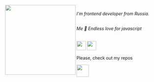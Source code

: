 
<img  align="left" src="https://media1.giphy.com/media/LqybsmwvhElMzUe4Nw/giphy.gif" width="230" height="230">
                                                                                                                 
<h6 >I'm frontend developer from Russia.</h6>
<h6 >Me 🤝 Endless love for javascript</h6>



<a href= "https://t.me/dayavera"><img src="https://img.icons8.com/ios/344/telegram-app.png" width="30" height="30" /></a>
<a href= "https://www.last.fm/user/daigo-anon"><img src="https://img.icons8.com/ios/344/lastfm.png"  width="30" height="30" /></a>


<p> Please, check out my repos </p>
<img src="https://img.icons8.com/ios/344/expand-arrow--v1.png" width=40" height="40">
